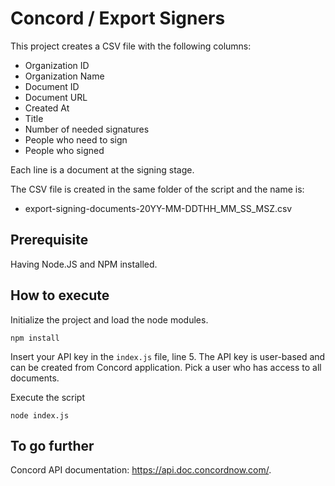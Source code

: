 # Concord / Export Signers

This project creates a CSV file with the following columns:
- Organization ID
- Organization Name
- Document ID
- Document URL
- Created At
- Title
- Number of needed signatures
- People who need to sign
- People who signed

Each line is a document at the signing stage.

The CSV file is created in the same folder of the script and the name is:
- export-signing-documents-20YY-MM-DDTHH_MM_SS_MSZ.csv

## Prerequisite

Having Node.JS and NPM installed.

## How to execute

Initialize the project and load the node modules.

`npm install`

Insert your API key in the `index.js` file, line 5. The API key is user-based and can be created from Concord application. Pick a user who has access to all documents.

Execute the script

`node index.js`

## To go further

Concord API documentation: https://api.doc.concordnow.com/.
